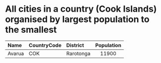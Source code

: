 # All cities in a country (Cook Islands) organised by largest population to the smallest

| Name | CountryCode | District | Population |
| :--- | :--- | :--- | :---: |
|Avarua|COK|Rarotonga|11900|
